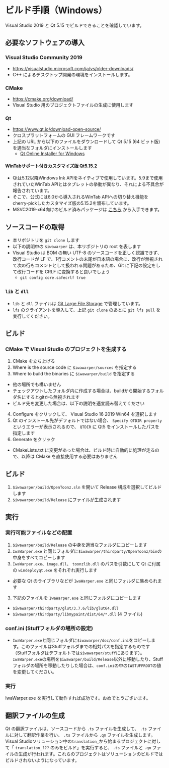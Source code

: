 # ビルド手順（Windows）

Visual Studio 2019 と Qt 5.15 でビルドできることを確認しています。

## 必要なソフトウェアの導入

### Visual Studio Community 2019
- https://visualstudio.microsoft.com/ja/vs/older-downloads/
- C++ によるデスクトップ開発の環境をインストールします。

### CMake
- https://cmake.org/download/
- Visual Studio 用のプロジェクトファイルの生成に使用します

### Qt
- https://www.qt.io/download-open-source/
- クロスプラットフォームの GUI フレームワークです
- 上記の URL から以下のファイルをダウンロードして Qt 5.15 (64 ビット版) を適当なフォルダにインストールします
  - [Qt Online Installer for Windows](http://download.qt.io/official_releases/online_installers/qt-unified-windows-x86-online.exe)

#### WinTabサポート付きカスタマイズ版 Qt5.15.2
- Qtは5.12以降Windows Ink APIをネイティブで使用しています。5.9まで使用されていたWinTab APIとはタブレットの挙動が異なり、それによる不具合が報告されています。
- そこで、公式には6.0から導入されるWinTab APIへの切り替え機能をcherry-pickしたカスタマイズ版の5.15.2を頒布しています。
- MSVC2019-x64向けのビルド済みパッケージは [こちら](https://github.com/shun-iwasawa/qt5/releases/tag/v5.15.2_wintab) から入手できます。

## ソースコードの取得
- 本リポジトリを `git clone` します
- 以下の説明中の `$iwawarper` は、本リポジトリの root を表します
- Visual Studio は BOM の無い UTF-8 のソースコードを正しく認識できず、改行コードが LF で、1行コメントの末尾が日本語の場合に、改行が無視されて次の行もコメントとして扱われる問題があるため、Git に下記の設定をして改行コードを CRLF に変換すると良いでしょう
  - `git config core.safecrlf true`

### `lib` と `dll`
- `lib` と `dll` ファイルは [Git Large File Storage](https://git-lfs.github.com/) で管理しています。
- `lfs` のクライアントを導入して、上記 `git clone` のあとに `git lfs pull` を実行してください。

## ビルド

### CMake で Visual Studio のプロジェクトを生成する
1. CMake を立ち上げる
2. Where is the source code に `$iwawarper/sources` を指定する
3. Where to build the binaries に `$iwawarper/build` を指定する
  - 他の場所でも構いません
  - チェックアウトしたフォルダ内に作成する場合は、buildから開始するフォルダ名にするとgitから無視されます
  - ビルド先を変更した場合は、以下の説明を適宜読み替えてください
4. Configure をクリックして、 Visual Studio 16 2019 Win64 を選択します
5. Qt のインストール先がデフォルトではない場合、 `Specify QTDIR properly` というエラーが表示されるので、 `QTDIR` に Qt5 をインストールしたパスを指定します
6. Generate をクリック
  - CMakeLists.txt に変更があった場合は、ビルド時に自動的に処理が走るので、以降は CMake を直接使用する必要はありません

## ビルド
1. `$iwawarper/build/OpenToonz.sln` を開いて Release 構成を選択してビルドします
2. `$iwawarper/build/Release` にファイルが生成されます

## 実行
### 実行可能ファイルなどの配置
1. `$iwawarper/build/Release` の中身を適当なフォルダにコピーします
2. `IwaWarper.exe` と同じフォルダに`$iwawarper/thirdparty/OpenToonz/bin`の中身をすべてコピーします
3. `IwaWarper.exe`、`image.dll`、 `toonzlib.dll` のパスを引数にして Qt に付属の `windeployqt.exe` をそれぞれ実行します
  - 必要な Qt のライブラリなどが `IwaWarper.exe` と同じフォルダに集められます
3. 下記のファイルを `IwaWarper.exe` と同じフォルダにコピーします
  - `$iwawarper/thirdparty/glut/3.7.6/lib/glut64.dll`
  - `$iwawarper/thirdparty/libmypaint/dist/64/*.dll` (4 ファイル)

### conf.ini (Stuffフォルダの場所の設定)
- `IwaWarper.exe`と同じフォルダに`$iwawarper/doc/conf.ini`をコピーします。このファイルはStuffフォルダまでの相対パスを指定するものです（Stuffフォルダはデフォルトでは`$iwawarper/stuff`にあります）。`IwaWarper.exe`の場所を`$iwawarper/build/Release`以外に移動したり、Stuffフォルダの場所を移動したりした場合は、`conf.ini`の中の`IWSTUFFROOT`の値を変更してください。

### 実行
IwaWarper.exe を実行して動作すれば成功です。おめでとうございます。

## 翻訳ファイルの生成
Qt の翻訳ファイルは、ソースコードから `.ts` ファイルを生成して、 `.ts` ファイルに対して翻訳作業を行い、 `.ts` ファイルから `.qm` ファイルを生成します。Visual Studioソリューション中の`translation_`から始まるプロジェクトに対して「 `translation_???` のみをビルド」を実行すると、 `.ts` ファイルと `.qm` ファイルの生成が行われます。これらのプロジェクトはソリューションのビルドではビルドされないようになっています。

